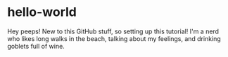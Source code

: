 # hello-world
Hey peeps! New to this GitHub stuff, so setting up this tutorial!
I'm a nerd who likes long walks in the beach, talking about my feelings, and drinking goblets full of wine.
